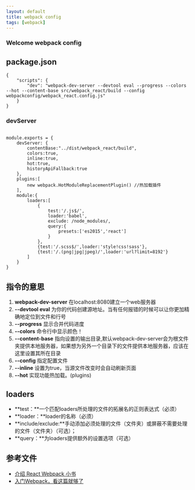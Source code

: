 ```yaml
---
layout: default
title: webpack config
tags: [webpack]
---
```

### Welcome webpack config

## package.json

```
{
	"scripts": {
		"dev": "webpack-dev-server --devtool eval --progress --colors --hot --content-base src/webpack_react/build --config webpackconfig/webpack_react.config.js"
	}
}

```

### devServer

```

module.exports = {
	devServer: {
		contentBase:"../dist/webpack_react/build",
		colors:true,
		inline:true,
		hot:true,
		historyApiFallback:true	
	},
	plugins:[
		new webpack.HotModuleReplacementPlugin() //热加载插件
	],
	module:{
		loaders:[
			{
				test:'/.js$/',
				loader:'babel',
				exclude: /node_modules/,
				query:{
					presets:['es2015','react']
				}
			},
			{test:'/.scss$/',loader:'style!css!sass'},
			{test:'/.(png|jpg|jpeg)/',loader:'url?limit=8192'}
		]
	}
}

```

## 指令的意思

1. **webpack-dev-server**  在localhost:8080建立一个web服务器 
2. **--devtool eval** 为你的代码创建源地址。当有任何报错的时候可以让你更加精确地定位到文件和行号
3. **--progress** 显示合并代码进度
4. **--colors**  命令行中显示颜色！
5. **--content-base**  指向设置的输出目录,默认webpack-dev-server会为根文件夹提供本地服务器，如果想为另外一个目录下的文件提供本地服务器，应该在这里设置其所在目录
6. **--config** 指定配置文件
7. **--inline** 设置为true，当源文件改变时会自动刷新页面
8. **--hot** 实现功能热加载。(plugins)

## loaders 

- **test：**一个匹配loaders所处理的文件的拓展名的正则表达式（必须）
- **loader：**loader的名称（必须）
- **include/exclude:**手动添加必须处理的文件（文件夹）或屏蔽不需要处理的文件（文件夹）（可选）；
- **query：**为loaders提供额外的设置选项（可选）


## 参考文件
- [介绍  React Webpack 小书](https://fakefish.github.io/react-webpack-cookbook/Running-a-workflow.html)
- [入门Webpack，看这篇就够了](http://blog.csdn.net/kun5706947/article/details/52596766)
